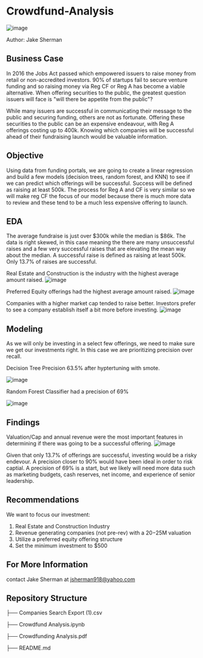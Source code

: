 # Crowdfund-Analysis

![image](https://user-images.githubusercontent.com/106030704/231516071-6d8009ff-c861-4ffd-ab17-f6b9ee7ec68f.png)

Author: Jake Sherman

## Business Case

In 2016 the Jobs Act passed which empowered issuers to raise money from retail or non-accredited investors. 90% of startups fail to secure venture funding and so raising money via Reg CF or Reg A has become a viable alternative.  When offering securities to the public, the greatest question issuers will face is "will there be appetite from the public"?

While many issuers are successful in communicating their message to the public and securing funding, others are not as fortunate.  Offering these securities to the public can be an expensive endeavour, with Reg A offerings costing up to 400k.  Knowing which companies will be successful ahead of their fundraising launch would be valuable information.

## Objective

Using data from funding portals, we are going to create a linear regression and build a few models (decision trees, random forest, and KNN) to see if we can predict which offerings will be successful. Success will be defined as raising at least 500k. The process for Reg A and CF is very similar so we will make reg CF the focus of our model because there is much more data to review and these tend to be a much less expensive offering to launch.

## EDA

The average fundraise is just over $300k while the median is $86k.  The data is right skewed, in this case meaning the there are many unsuccessful raises and a few very successful raises that are elevating the mean way about the median.  A successful raise is defined as raising at least 500k.  Only 13.7% of raises are successful.

Real Estate and Construction is the industry with the highest average amount raised.
![image](https://user-images.githubusercontent.com/106030704/226997011-d148b49f-2680-4c1d-9c6a-ae6424b2cc59.png)

Preferred Equity offerings had the highest average amount raised.
![image](https://user-images.githubusercontent.com/106030704/226997475-4ec0db63-5336-4e57-9b33-502cfe3ca856.png)

Companies with a higher market cap tended to raise better.  Investors prefer to see a company establish itself a bit more before investing.
![image](https://user-images.githubusercontent.com/106030704/226997378-0fff6996-9837-4d25-947d-f9d0a6ec633d.png)

## Modeling

As we will only be investing in a select few offerings, we need to make sure we get our investments right.  In this case we are prioritizing precision over recall.

Decision Tree Precision 63.5% after hyptertuning with smote.

![image](https://user-images.githubusercontent.com/106030704/226997650-8e0227d9-86d8-4fe5-8a55-6d7030182e2c.png)

Random Forest Classifier had a precision of 69%

![image](https://user-images.githubusercontent.com/106030704/226999023-728d69f3-c826-496b-a16a-26ba1371cc93.png)

## Findings

Valuation/Cap and annual revenue were the most important features in determining if there was going to be a successful offering.
![image](https://user-images.githubusercontent.com/106030704/226998562-4ad6c672-0dfa-49b3-a325-b77223759cad.png)

Given that only 13.7% of offerings are successful, investing would be a risky endevour.  A precision closer to 90% would have been ideal in order to risk captial.  A precision of 69% is a start, but we likely will need more data such as marketing budgets, cash reserves, net income, and experience of senior leadership.

## Recommendations

We want to focus our investment:
1. Real Estate and Construction Industry
2. Revenue generating companies (not pre-rev) with a $20-$25M valuation
3. Utilize a preferred equity offering structure
4. Set the minimum investment to $500

## For More Information

contact Jake Sherman at jsherman918@yahoo.com

## Repository Structure

├── Companies Search Export (1).csv

├── Crowdfund Analysis.ipynb

├── Crowdfunding Analysis.pdf

├── README.md
